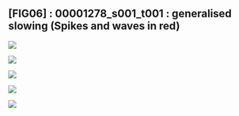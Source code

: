 ## [FIG06] : 00001278_s001_t001 : generalised slowing (Spikes and waves in red)

![](../../output/phase/00001278_s001_t001.png)

![](../../output/flow/00001278_s001_t001.png)

![](../../output/flow2/00001278_s001_t001.png)

![](../../output/quadvar/00001278_s001_t001.png)

![](../../output/quadvareigval/00001278_s001_t001.png)
